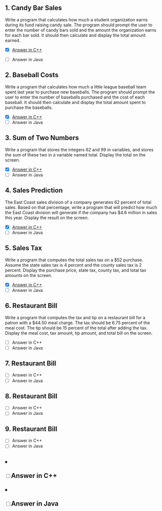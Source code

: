 <h2 id="1"> 1. Candy Bar Sales</h2>

Write a program that calculates how much a student organization earns during its fund raising candy sale. The program should prompt the user to enter the number of candy bars sold and the amount the organization earns for each bar sold. It should then calculate and display the total amount earned.

- [x] [Answer in C++](https://github.com/MDCblue/cpp/blob/master/1-10/candyBarSales.cpp)
- [ ] Answer in Java


<h2 id="2">2. Baseball Costs</h2>

Write a program that calculates how much a little league baseball team spent last year to purchase new baseballs. The program should prompt the user to enter the number of baseballs purchased and the cost of each baseball. It should then calculate and display the total amount spent to purchase the baseballs.

- [x] [Answer in C++](https://github.com/MDCblue/cpp/blob/master/1-10/BaseballCost.cpp)
- [ ] Answer in Java

<h2 id="3">3. Sum of Two Numbers</h2>

Write a program that stores the integers 62 and 99 in variables, and stores the sum of these two in a variable named total. Display the total on the screen.
 
- [x] [Answer in C++](https://github.com/MDCblue/cpp/blob/master/1-10/SumOfTwoNumbers.cpp)
- [ ] Answer in Java

<h2 id="4">4. Sales Prediction</h2>

The East Coast sales division of a company generates 62 percent of total sales. Based on that percentage, write a program that will predict how much the East Coast division will generate if the company has $4.6 million in sales this year. Display the result on the screen.
 
- [x] [Answer in C++](https://github.com/MDCblue/cpp/blob/master/1-10/SalesPredition.cpp)
- [ ] Answer in Java

<h2 id="5">5. Sales Tax </h2>

Write a program that computes the total sales tax on a $52 purchase. Assume the state sales tax is 4 percent and the county sales tax is 2 percent. Display the purchase price, state tax, county tax, and total tax amounts on the screen.
 
- [x] [Answer in C++](https://github.com/MDCblue/cpp/blob/master/1-10/SalesTax.cpp)
- [ ] Answer in Java

<h2 id="6">6. Restaurant Bill </h2>

Write a program that computes the tax and tip on a restaurant bill for a patron with a $44.50 meal charge. The tax should be 6.75 percent of the meal cost. The tip should be 15 percent of the total after adding the tax. Display the meal cost, tax amount, tip amount, and total bill on the screen.

 
- [ ] Answer in C++
- [ ] Answer in Java
 
 <h2 id="7">7. Restaurant Bill </h2>


 
- [ ] Answer in C++
- [ ] Answer in Java

<h2 id="8">8. Restaurant Bill </h2>


 
- [ ] Answer in C++
- [ ] Answer in Java

<h2 id="9">9. Restaurant Bill </h2>


 
- [ ] Answer in C++
- [ ] Answer in Java

<h2 id="10>10. Restaurant Bill </h2>


 
- [ ] Answer in C++
- [ ] Answer in Java

